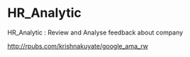 # HR_Analytic
HR_Analytic : Review and Analyse feedback about company

http://rpubs.com/krishnakuyate/google_ama_rw
